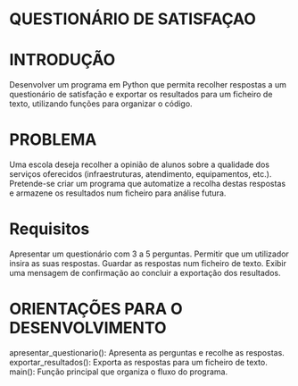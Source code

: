 <h1>QUESTIONÁRIO DE SATISFAÇAO<h1>
  
<h1>INTRODUÇÃO</h1>
  
Desenvolver um programa em Python que permita recolher respostas a um questionário de satisfação e exportar os resultados para um ficheiro de texto, utilizando funções para organizar o código.
<h1>PROBLEMA</h1>
Uma escola deseja recolher a opinião de alunos sobre a qualidade dos serviços oferecidos (infraestruturas, atendimento, equipamentos, etc.). Pretende-se criar um programa que automatize a recolha destas respostas e armazene os resultados num ficheiro para análise futura.
<h1>Requisitos</h1>
  
Apresentar um questionário com 3 a 5 perguntas.
Permitir que um utilizador insira as suas respostas.
Guardar as respostas num ficheiro de texto.
Exibir uma mensagem de confirmação ao concluir a exportação dos resultados.
<h1>ORIENTAÇÕES PARA O DESENVOLVIMENTO</h1>
  
apresentar_questionario(): Apresenta as perguntas e recolhe as respostas.
exportar_resultados(): Exporta as respostas para um ficheiro de texto.
main(): Função principal que organiza o fluxo do programa.
